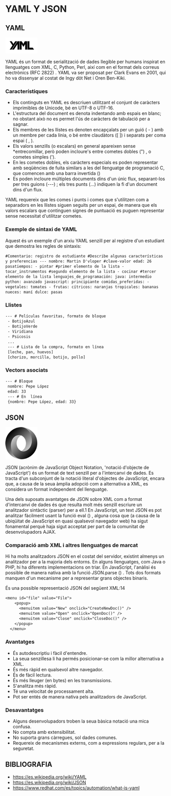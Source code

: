 # YAML Y JSON 

## **YAML**

<img src="yaml.png" width="100px">

YAML és un format de serialització de dades llegible per humans inspirat en llenguatges com XML, C, Python, Perl, així
com en el format dels correus electrònics (RFC 2822) . YAML va ser proposat per Clark Evans en 2001, qui ho va
dissenyar al costat de Ingy döt Net i Oren Ben-Kiki.

### **Característiques**

* Els continguts en YAML es descriuen utilitzant el conjunt de caràcters imprimibles de Unicode, bé en UTF-8 o
UTF-16.
* L'estructura del document es denota indentando amb espais en blanc; no obstant això no es permet l'ús de caràcters
de tabulació per a sagnar.
* Els membres de les llistes es denoten encapçalats per un guió ( - ) amb un membre per cada línia, o bé entre
claudàtors ([ ]) i separats per coma espai ( , ).
* Els valors senzills (o escalars) en general apareixen sense *entrecomillar, però poden incloure's entre cometes
dobles (") , o cometes simples (').
* En les cometes dobles, els caràcters especials es poden representar amb seqüències de fuita similars a les del
llenguatge de programació C, que comencen amb una barra invertida (\)
* Es poden incloure múltiples documents dins d'un únic flux, separant-los per tres guions (---) ; els tres punts (...)
indiquen la fi d'un document dins d'un flux.

YAML requereix que les comes i punts i comes que s'utilitzen com a separadors en les llistes siguen seguits per un
espai, de manera que els valors escalars que continguen signes de puntuació es puguen representar sense necessitat
d'utilitzar cometes.

### **Exemple de sintaxi de YAML**

Aquest és un exemple d'un arxiu YAML senzill per al registre d'un estudiant que demostra les regles de sintaxis:

```
#Comentario: registro de estudiante #Describe algunas características y preferencias --- nombre: Martin D'vloper #clave-valor edad: 26 pasatiempos: - pintar #primer elemento de la lista - tocar_instrumentos #segundo elemento de la lista - cocinar #tercer elemento de la lista lenguajes_de_programación: java: intermedio python: avanzado javascript: principiante comidas_preferidas: - vegetales: tomates - frutas: cítricos: naranjas tropicales: bananas nueces: maní dulce: pasas
```

### Llistes

```
--- # Películas favoritas, formato de bloque
 - BotijoAzul
 - BotijoVerde
 - Viridiana
 - Psicosis
 ...
 --- # Lista de la compra, formato en línea
 [leche, pan, huevos]
 [chorizo, morcilla, botijo, pollo]
```
### Vectors asociats

```
--- # Bloque
 nombre: Pepe López
 edad: 33
 --- # En  línea
 {nombre: Pepe López, edad: 33}
```

## **JSON**

<img src="JSON_vector_logo.svg.png" width="100px">

JSON (acrònim de JavaScript Object Notation, 'notació d'objecte de JavaScript') és un format de text senzill per a
l'intercanvi de dades. Es tracta d'un subconjunt de la notació literal d'objectes de JavaScript, encara que, a causa
de la seua àmplia adopció com a alternativa a XML, es considera un format independent del llenguatge.

Una dels suposats avantatges de JSON sobre XML com a format d'intercanvi de dades és que resulta molt més senzill
escriure un analitzador sintàctic (parser) per a ell.1 En JavaScript, un text JSON es pot analitzar fàcilment usant
la funció eval () , alguna cosa que (a causa de la ubiqüitat de JavaScript en quasi qualsevol navegador web) ha sigut
fonamental perquè haja sigut acceptat per part de la comunitat de desenvolupadors AJAX.

### Comparació amb XML i altres llenguatges de marcat

Hi ha molts analitzadors JSON en el costat del servidor, existint almenys un analitzador per a la majoria dels
entorns. En alguns llenguatges, com Java o PHP, hi ha diferents implementacions on triar. En JavaScript, l'anàlisi és
possible de manera nativa amb la funció JSON.parse () . Tots dos formats manquen d'un mecanisme per a representar
grans objectes binaris.

És una possible representació JSON del següent XML:14

```
<menu id="file" value="File">
    <popup>
      <menuitem value="New" onclick="CreateNewDoc()" />
      <menuitem value="Open" onclick="OpenDoc()" />
      <menuitem value="Close" onclick="CloseDoc()" />
    </popup>
  </menu>

```

### Avantatges

* És autodescriptiu i fàcil d'entendre.
* La seua senzillesa li ha permés posicionar-se com la millor alternativa a XML.
* És més ràpid en qualsevol altre navegador.
* És de fàcil lectura.
* És més lleuger (en bytes) en les transmissions.
* S'analitza més ràpid.
* Té una velocitat de processament alta.
* Pot ser entés de manera nativa pels analitzadors de JavaScript.

### Desavantatges

* Alguns desenvolupadors troben la seua bàsica notació una mica confusa.
* No compta amb extensibilitat.
* No suporta grans càrregues, sol dades comunes.
* Requereix de mecanismes externs, com a expressions regulars, per a la seguretat.

## **BIBLIOGRAFIA**

* https://es.wikipedia.org/wiki/YAML
* https://es.wikipedia.org/wiki/JSON
* https://www.redhat.com/es/topics/automation/what-is-yaml
